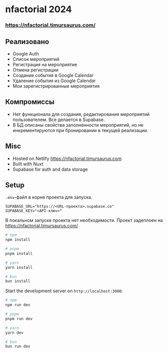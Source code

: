 # nfactorial 2024

### https://nfactorial.timursaurus.com/

## Реализовано
 - Google Auth
 - Список мероприятий
 - Регистрация на мероприятие
 - Отмена регистрации
 - Создание события в Google Calendar
 - Удаление события из Google Calendar
 - Мои зарегистрированные мероприятия


## Компромиссы
 - Нет функционала для создания, редактирования мероприятий пользователем. Все делается в Supabase.
 - В БД описаны свойства заполненности мероприятий, но не инкрементируются при бронировании в текущей реализации.

 ## Misc
 - Hosted on Netlify https://nfactorial.timursaurus.com
 - Built with Nuxt
 - Supabase for auth and data storage


## Setup

`.env`-файл в корне проекта для запуска.
```env
SUPABASE_URL="https://<URL-проекта>.supabase.co"
SUPABASE_KEY="<API-ключ>"
```

В локальном запуске проекта нет необходимости. Проект задеплоен на https://nfactorial.timursaurus.com/

```bash
# npm
npm install

# pnpm
pnpm install

# yarn
yarn install

# bun
bun install
```

Start the development server on `http://localhost:3000`:

```bash
# npm
npm run dev

# pnpm
pnpm run dev

# yarn
yarn dev

# bun
bun run dev
```

